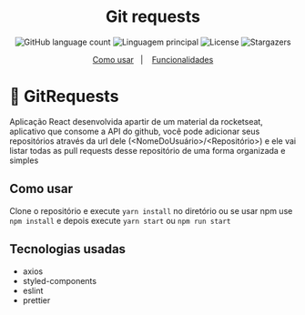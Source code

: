 <h1 align="center">Git requests</h1>
<p align="center">
  <img alt="GitHub language count" src="https://img.shields.io/github/languages/count/PauloDavi/repositoriosFullStack?color=gree">
  <img alt="Linguagem principal" src="https://img.shields.io/github/languages/top/PauloDavi/repositoriosFullStack">
  <img alt="License" src="https://img.shields.io/github/license/PauloDavi/repositoriosFullStack">
  <img alt="Stargazers" src="https://img.shields.io/github/stars/PauloDavi/repositoriosFullStack?style=social">
</p>

<p align="center">
  <a href="#como-usar">Como usar</a>&nbsp;&nbsp;&nbsp;|&nbsp;&nbsp;&nbsp;
  <a href="#funcionalidades">Funcionalidades</a>
</p>

# :pencil: GitRequests

Aplicação React desenvolvida apartir de um material da rocketseat, aplicativo que consome a API do github, você pode adicionar seus repositórios através da url dele (<NomeDoUsuário>/<Repositório>) e ele vai listar todas as pull requests
desse repositório de uma forma organizada e simples

## Como usar

Clone o repositório e execute `yarn install` no diretório ou se usar npm use `npm install`
e depois execute `yarn start` ou `npm run start`

## Tecnologias usadas

- axios
- styled-components
- eslint
- prettier
